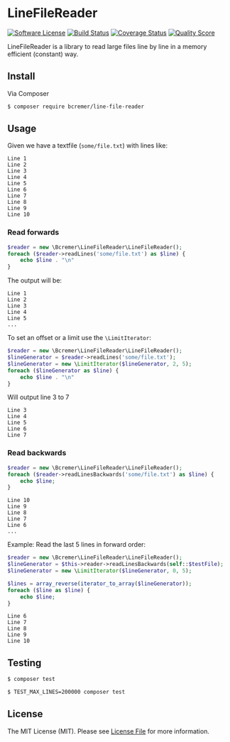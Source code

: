 # LineFileReader

[![Software License][ico-license]](LICENSE.md)
[![Build Status][ico-travis]][link-travis]
[![Coverage Status][ico-scrutinizer]][link-scrutinizer]
[![Quality Score][ico-code-quality]][link-code-quality]

LineFileReader is a library to read large files line by line in a memory efficient (constant) way.

## Install

Via Composer

```bash
$ composer require bcremer/line-file-reader
```

## Usage

Given we have a textfile (`some/file.txt`) with lines like:

```
Line 1
Line 2
Line 3
Line 4
Line 5
Line 6
Line 7
Line 8
Line 9
Line 10
```

### Read forwards

```php
$reader = new \Bcremer\LineFileReader\LineFileReader();
foreach ($reader->readLines('some/file.txt') as $line) {
    echo $line . "\n"
}
```

The output will be:

```
Line 1
Line 2
Line 3
Line 4
Line 5
...
```

To set an offset or a limit use the `\LimitIterator`:

```php
$reader = new \Bcremer\LineFileReader\LineFileReader();
$lineGenerator = $reader->readLines('some/file.txt');
$lineGenerator = new \LimitIterator($lineGenerator, 2, 5);
foreach ($lineGenerator as $line) {
    echo $line . "\n"
}
```

Will output line 3 to 7

```
Line 3
Line 4
Line 5
Line 6
Line 7
```

### Read backwards

```php
$reader = new \Bcremer\LineFileReader\LineFileReader();
foreach ($reader->readLinesBackwards('some/file.txt') as $line) {
    echo $line;
}
```

```
Line 10
Line 9
Line 8
Line 7
Line 6
...
```

Example: Read the last 5 lines in forward order:

```php
$reader = new \Bcremer\LineFileReader\LineFileReader();
$lineGenerator = $this->reader->readLinesBackwards(self::$testFile);
$lineGenerator = new \LimitIterator($lineGenerator, 0, 5);

$lines = array_reverse(iterator_to_array($lineGenerator));
foreach ($line as $line) {
    echo $line;
}
```

```
Line 6
Line 7
Line 8
Line 9
Line 10
```

## Testing

```bash
$ composer test
```

```bash
$ TEST_MAX_LINES=200000 composer test
```

## License

The MIT License (MIT). Please see [License File](LICENSE.md) for more information.

[ico-license]: https://img.shields.io/badge/license-MIT-brightgreen.svg?style=flat-square
[ico-travis]: https://img.shields.io/travis/bcremer/LineFileReader/master.svg?style=flat-square
[ico-scrutinizer]: https://img.shields.io/scrutinizer/coverage/g/bcremer/LineFileReader.svg?style=flat-square
[ico-code-quality]: https://img.shields.io/scrutinizer/g/bcremer/LineFileReader.svg?style=flat-square

[link-travis]: https://travis-ci.org/bcremer/LineFileReader
[link-scrutinizer]: https://scrutinizer-ci.com/g/bcremer/LineFileReader/code-structure
[link-code-quality]: https://scrutinizer-ci.com/g/bcremer/LineFileReader
